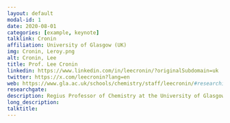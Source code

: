 ```yaml
---
layout: default
modal-id: 1
date: 2020-08-01
categories: [example, keynote]
talklink: Cronin
affiliation: University of Glasgow (UK)
img: Cronin, Leroy.png
alt: Cronin, Lee
title: Prof. Lee Cronin
linkedin: https://www.linkedin.com/in/leecronin/?originalSubdomain=uk
twitter: https://x.com/leecronin?lang=en
web: https://www.gla.ac.uk/schools/chemistry/staff/leecronin/#researchinterests
researchgate:
description: Regius Professor of Chemistry at the University of Glasgow
long_description: 
talktitle: 
---
```

